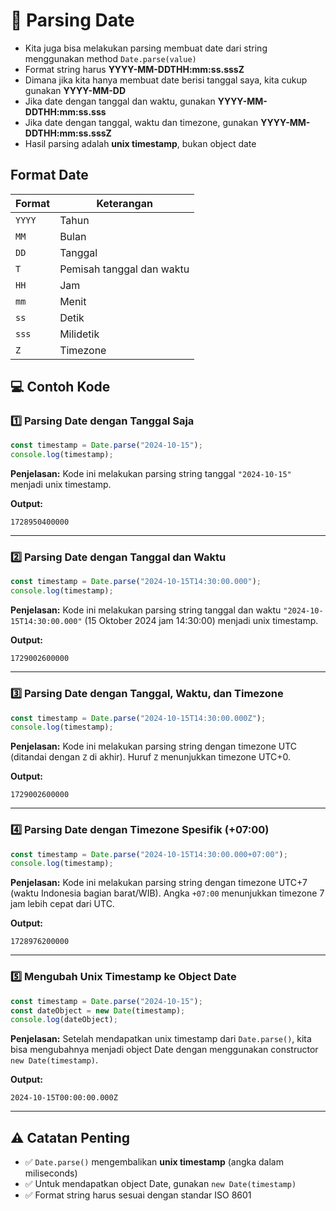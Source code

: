 # 📅 Parsing Date

- Kita juga bisa melakukan parsing membuat date dari string menggunakan method `Date.parse(value)`
- Format string harus **YYYY-MM-DDTHH:mm:ss.sssZ**
- Dimana jika kita hanya membuat date berisi tanggal saya, kita cukup gunakan **YYYY-MM-DD**
- Jika date dengan tanggal dan waktu, gunakan **YYYY-MM-DDTHH:mm:ss.sss**
- Jika date dengan tanggal, waktu dan timezone, gunakan **YYYY-MM-DDTHH:mm:ss.sssZ**
- Hasil parsing adalah **unix timestamp**, bukan object date

## Format Date

| Format | Keterangan |
|--------|------------|
| `YYYY` | Tahun |
| `MM` | Bulan |
| `DD` | Tanggal |
| `T` | Pemisah tanggal dan waktu |
| `HH` | Jam |
| `mm` | Menit |
| `ss` | Detik |
| `sss` | Milidetik |
| `Z` | Timezone |

## 💻 Contoh Kode

### 1️⃣ Parsing Date dengan Tanggal Saja

```javascript
const timestamp = Date.parse("2024-10-15");
console.log(timestamp);
```

**Penjelasan:** Kode ini melakukan parsing string tanggal `"2024-10-15"` menjadi unix timestamp.

**Output:**
```
1728950400000
```

---

### 2️⃣ Parsing Date dengan Tanggal dan Waktu

```javascript
const timestamp = Date.parse("2024-10-15T14:30:00.000");
console.log(timestamp);
```

**Penjelasan:** Kode ini melakukan parsing string tanggal dan waktu `"2024-10-15T14:30:00.000"` (15 Oktober 2024 jam 14:30:00) menjadi unix timestamp.

**Output:**
```
1729002600000
```

---

### 3️⃣ Parsing Date dengan Tanggal, Waktu, dan Timezone

```javascript
const timestamp = Date.parse("2024-10-15T14:30:00.000Z");
console.log(timestamp);
```

**Penjelasan:** Kode ini melakukan parsing string dengan timezone UTC (ditandai dengan `Z` di akhir). Huruf `Z` menunjukkan timezone UTC+0.

**Output:**
```
1729002600000
```

---

### 4️⃣ Parsing Date dengan Timezone Spesifik (+07:00)

```javascript
const timestamp = Date.parse("2024-10-15T14:30:00.000+07:00");
console.log(timestamp);
```

**Penjelasan:** Kode ini melakukan parsing string dengan timezone UTC+7 (waktu Indonesia bagian barat/WIB). Angka `+07:00` menunjukkan timezone 7 jam lebih cepat dari UTC.

**Output:**
```
1728976200000
```

---

### 5️⃣ Mengubah Unix Timestamp ke Object Date

```javascript
const timestamp = Date.parse("2024-10-15");
const dateObject = new Date(timestamp);
console.log(dateObject);
```

**Penjelasan:** Setelah mendapatkan unix timestamp dari `Date.parse()`, kita bisa mengubahnya menjadi object Date dengan menggunakan constructor `new Date(timestamp)`.

**Output:**
```
2024-10-15T00:00:00.000Z
```

---

## ⚠️ Catatan Penting

- ✅ `Date.parse()` mengembalikan **unix timestamp** (angka dalam miliseconds)
- ✅ Untuk mendapatkan object Date, gunakan `new Date(timestamp)`
- ✅ Format string harus sesuai dengan standar ISO 8601

